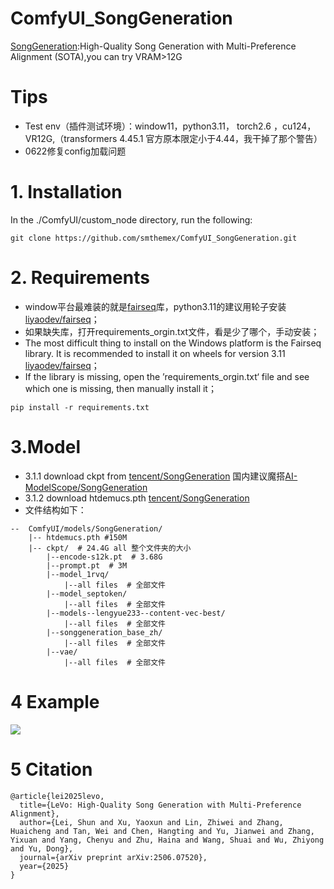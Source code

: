 # ComfyUI_SongGeneration
 [SongGeneration](https://github.com/tencent-ailab/SongGeneration):High-Quality Song Generation with Multi-Preference Alignment (SOTA),you can try VRAM>12G

# Tips 
* Test env（插件测试环境）：window11，python3.11， torch2.6 ，cu124， VR12G,（transformers 4.45.1 官方原本限定小于4.44，我干掉了那个警告）
* 0622修复config加载问题

# 1. Installation

In the ./ComfyUI/custom_node directory, run the following:   
```
git clone https://github.com/smthemex/ComfyUI_SongGeneration.git
```

# 2. Requirements  
* window平台最难装的就是[fairseq](https://github.com/facebookresearch/fairseq)库，python3.11的建议用轮子安装[liyaodev/fairseq](https://github.com/liyaodev/fairseq/releases/tag/v0.12.3.1)；
* 如果缺失库，打开requirements_orgin.txt文件，看是少了哪个，手动安装；
* The most difficult thing to install on the Windows platform is the Fairseq library. It is recommended to install it on wheels for version 3.11 [liyaodev/fairseq](https://github.com/liyaodev/fairseq/releases/tag/v0.12.3.1)；
* If the library is missing, open the ’requirements_orgin.txt‘ file and see which one is missing, then manually install it；  

```
pip install -r requirements.txt
```

# 3.Model
* 3.1.1 download  ckpt  from [tencent/SongGeneration](https://huggingface.co/tencent/SongGeneration/tree/main)   国内建议魔搭[AI-ModelScope/SongGeneration](https://www.modelscope.cn/models/AI-ModelScope/SongGeneration/files)  
* 3.1.2 download htdemucs.pth [tencent/SongGeneration](https://huggingface.co/tencent/SongGeneration/tree/main/third_party/demucs/ckpt)
* 文件结构如下：
```
--  ComfyUI/models/SongGeneration/
    |-- htdemucs.pth #150M
    |-- ckpt/  # 24.4G all 整个文件夹的大小
        |--encode-s12k.pt  # 3.68G
        |--prompt.pt  # 3M
        |--model_1rvq/  
            |--all files  # 全部文件 
        |--model_septoken/
            |--all files  # 全部文件
        |--models--lengyue233--content-vec-best/
            |--all files  # 全部文件
        |--songgeneration_base_zh/
            |--all files  # 全部文件
        |--vae/
            |--all files  # 全部文件
```
# 4 Example
![](https://github.com/smthemex/ComfyUI_SongGeneration/blob/main/example_workflows/example1.png)

# 5 Citation
```
@article{lei2025levo,
  title={LeVo: High-Quality Song Generation with Multi-Preference Alignment},
  author={Lei, Shun and Xu, Yaoxun and Lin, Zhiwei and Zhang, Huaicheng and Tan, Wei and Chen, Hangting and Yu, Jianwei and Zhang, Yixuan and Yang, Chenyu and Zhu, Haina and Wang, Shuai and Wu, Zhiyong and Yu, Dong},
  journal={arXiv preprint arXiv:2506.07520},
  year={2025}
}
```



